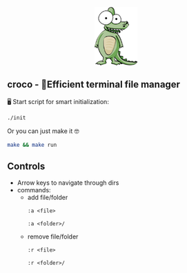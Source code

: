 <div align="center">
	<img src="assets/croco.png" alt="Croco logo" width="20%"/>
</div>

## croco - 🐊Efficient terminal file manager  

🖥️ Start script for smart initialization:
```bash
./init
```
Or you can just make it 🤓
```bash
make && make run
```

## Controls
* Arrow keys to navigate through dirs
* commands:
	* add file/folder
		```
		:a <file>
		```
		```
		:a <folder>/
		```
	* remove file/folder
		```
		:r <file>
		```
		```
		:r <folder>/
		```

